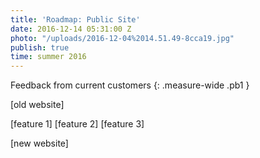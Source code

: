 ```yaml
---
title: 'Roadmap: Public Site'
date: 2016-12-14 05:31:00 Z
photo: "/uploads/2016-12-04%2014.51.49-8cca19.jpg"
publish: true
time: summer 2016
---
```


Feedback from current customers
{: .measure-wide .pb1 }

[old website]

[feature 1]
[feature 2]
[feature 3]

[new website]
